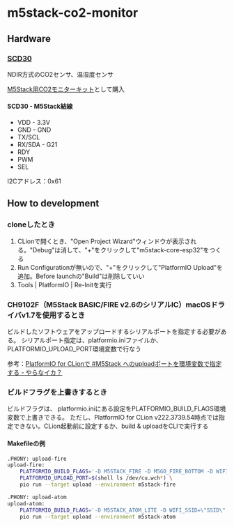 # m5stack-co2-monitor



## Hardware

### [SCD30](https://www.sparkfun.com/products/15112)

NDIR方式のCO2センサ、温湿度センサ

[M5Stack用CO2モニターキット](https://www.switch-science.com/products/6923)として購入

#### SCD30 - M5Stack結線

- VDD - 3.3V
- GND - GND
- TX/SCL
- RX/SDA - G21
- RDY
- PWM
- SEL

I2Cアドレス：0x61



## How to development

### cloneしたとき

1. CLionで開くとき、"Open Project Wizard"ウィンドウが表示される。"Debug"は消して、"+"をクリックして"m5stack-core-esp32"をつくる
1. Run Configurationが無いので、"+"をクリックして"PlatformIO Upload"を追加。Before launchの"Build"は削除していい
1. Tools | PlatformIO | Re-Initを実行


### CH9102F（M5Stack BASIC/FIRE v2.6のシリアルIC）macOSドライバv1.7を使用するとき

ビルドしたソフトウェアをアップロードするシリアルポートを指定する必要がある。
シリアルポート指定は、platformio.iniファイルか、PLATFORMIO_UPLOAD_PORT環境変数で行なう

参考：[PlatformIO for CLionで #M5Stack へのuploadポートを環境変数で指定する - やらなイカ？](https://www.nowsprinting.com/entry/2022/10/09/020549)


### ビルドフラグを上書きするとき

ビルドフラグは、 platformio.iniにある設定をPLATFORMIO_BUILD_FLAGS環境変数で上書きできる。
ただし、PlatformIO for CLion v222.3739.54時点では指定できない。CLion起動前に設定するか、build & uploadをCLIで実行する

#### Makefileの例

```bash
.PHONY: upload-fire
upload-fire:
	PLATFORMIO_BUILD_FLAGS='-D M5STACK_FIRE -D M5GO_FIRE_BOTTOM -D WIFI_SSID=\"SSID\" -D WIFI_PASSWORD=\"PWD\"' \
	PLATFORMIO_UPLOAD_PORT=$(shell ls /dev/cu.wch*) \
	pio run --target upload --environment m5stack-fire

.PHONY: upload-atom
upload-atom:
	PLATFORMIO_BUILD_FLAGS='-D M5STACK_ATOM_LITE -D WIFI_SSID=\"SSID\" -D WIFI_PASSWORD=\"PWD\"' \
	pio run --target upload --environment m5stack-atom
```
